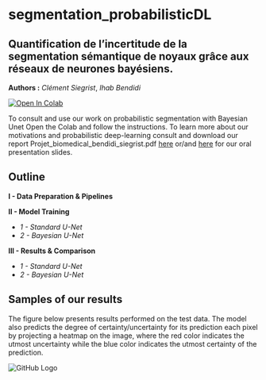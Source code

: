 # segmentation_probabilisticDL
## Quantification de l’incertitude de la segmentation sémantique de noyaux grâce aux réseaux de neurones bayésiens.

**Authors :** *Clément Siegrist*, *Ihab Bendidi*

[![Open In Colab](https://colab.research.google.com/assets/colab-badge.svg)](https://colab.research.google.com/github/clementsiegrist/segmentation_probabilisticDL/blob/main/bayesiannet_segmentation.ipynb)

To consult and use our work on probabilistic segmentation with Bayesian Unet Open the Colab and follow the instructions. To learn more about our motivations and probabilistic deep-learning consult and download our report Projet_biomedical_bendidi_siegrist.pdf [here](https://github.com/clementsiegrist/segmentation_probabilisticDL/blob/main/segmentation_probabiliste.pdf) or/and [here](https://github.com/clementsiegrist/segmentation_probabilisticDL/blob/main/Prez_seg_bay.pdf) for our oral presentation slides. 

## Outline 

**I - Data Preparation & Pipelines**

**II - Model Training**
- *1 - Standard U-Net*
- *2 - Bayesian U-Net*

**III - Results & Comparison**
- *1 - Standard U-Net*
- *2 - Bayesian U-Net*

## Samples of our results

The figure below presents results performed on the test data. The model also predicts the degree of certainty/uncertainty for its prediction each pixel by projecting a heatmap on the image, where the red color indicates the utmost uncertainty while the blue color indicates the utmost certainty of the prediction.

![GitHub Logo](https://github.com/clementsiegrist/segmentation_probabilisticDL/blob/main/logs/result_sample.png)
